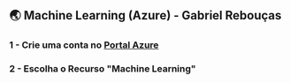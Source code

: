 
## 🌏 Machine Learning (Azure)  - Gabriel Rebouças

### 1 - Crie uma conta no [Portal Azure](https://azure.microsoft.com/) 
### 2 - Escolha o Recurso "Machine Learning"

